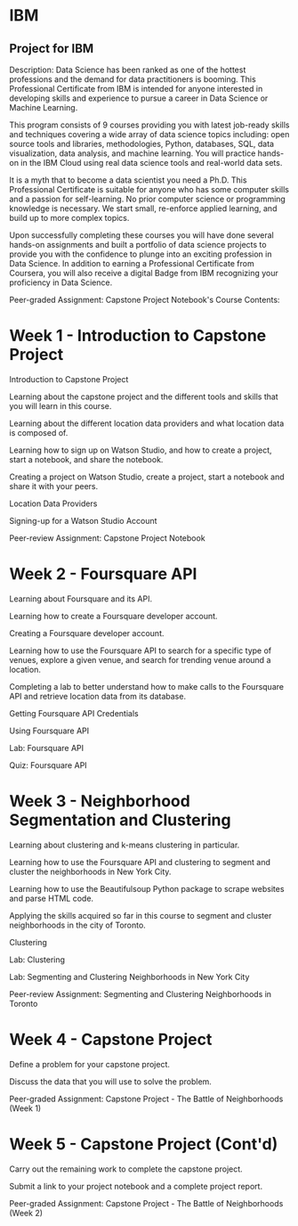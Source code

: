 # IBM
Project for IBM 
---
Description:
Data Science has been ranked as one of the hottest professions and the demand for data practitioners is booming. This Professional Certificate from IBM is intended for anyone interested in developing skills and experience to pursue a career in Data Science or Machine Learning.

This program consists of 9 courses providing you with latest job-ready skills and techniques covering a wide array of data science topics including: open source tools and libraries, methodologies, Python, databases, SQL, data visualization, data analysis, and machine learning. You will practice hands-on in the IBM Cloud using real data science tools and real-world data sets.

It is a myth that to become a data scientist you need a Ph.D. This Professional Certificate is suitable for anyone who has some computer skills and a passion for self-learning. No prior computer science or programming knowledge is necessary. We start small, re-enforce applied learning, and build up to more complex topics.

Upon successfully completing these courses you will have done several hands-on assignments and built a portfolio of data science projects to provide you with the confidence to plunge into an exciting profession in Data Science. In addition to earning a Professional Certificate from Coursera, you will also receive a digital Badge from IBM recognizing your proficiency in Data Science.

Peer-graded Assignment: Capstone Project Notebook's
Course Contents:

# Week 1 - Introduction to Capstone Project

Introduction to Capstone Project

Learning about the capstone project and the different tools and skills that you will learn in this course.

Learning about the different location data providers and what location data is composed of.

Learning how to sign up on Watson Studio, and how to create a project, start a notebook, and share the notebook.

Creating a project on Watson Studio, create a project, start a notebook and share it with your peers.

Location Data Providers

Signing-up for a Watson Studio Account

Peer-review Assignment: Capstone Project Notebook

# Week 2 - Foursquare API

Learning about Foursquare and its API.

Learning how to create a Foursquare developer account.

Creating a Foursquare developer account.

Learning how to use the Foursquare API to search for a specific type of venues, explore a given venue, and search for trending venue around a location.

Completing a lab to better understand how to make calls to the Foursquare API and retrieve location data from its database.

Getting Foursquare API Credentials

Using Foursquare API

Lab: Foursquare API

Quiz: Foursquare API

# Week 3 - Neighborhood Segmentation and Clustering

Learning about clustering and k-means clustering in particular.

Learning how to use the Foursquare API and clustering to segment and cluster the neighborhoods in New York City.

Learning how to use the Beautifulsoup Python package to scrape websites and parse HTML code.

Applying the skills acquired so far in this course to segment and cluster neighborhoods in the city of Toronto.

Clustering

Lab: Clustering

Lab: Segmenting and Clustering Neighborhoods in New York City

Peer-review Assignment: Segmenting and Clustering Neighborhoods in Toronto

# Week 4 - Capstone Project

Define a problem for your capstone project.

Discuss the data that you will use to solve the problem.

Peer-graded Assignment: Capstone Project - The Battle of Neighborhoods (Week 1)

# Week 5 - Capstone Project (Cont'd)

Carry out the remaining work to complete the capstone project.

Submit a link to your project notebook and a complete project report.

Peer-graded Assignment: Capstone Project - The Battle of Neighborhoods (Week 2)
